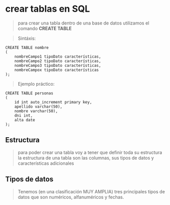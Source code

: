 # crear tablas en SQL

> para crear una tabla dentro de una base de datos utilizamos el comando **CREATE TABLE**

> Sintáxis:

    CREATE TABLE nombre   
    (  
        nombreCampo1 tipoDato características, 
        nombreCampo2 tipoDato características,   
        nombreCampo3 tipoDato características,   
        nombreCampox tipoDato características
    );  

> Ejemplo práctico: 

    CREATE TABLE personas   
    (  
        id int auto_increment primary key,   
        apellido varchar(50),   
        nombre varchar(50),   
        dni int,   
        alta date
    );  


## Estructura
> para poder crear una tabla voy a tener que definir toda su estructura
> la estructura de una tabla son las columnas,
> sus tipos de datos y características adicionales
 
## Tipos de datos

> Tenemos (en una clasificación MUY AMPLIA) tres principales tipos de datos que son
> numéricos, alfanuméricos y fechas.
